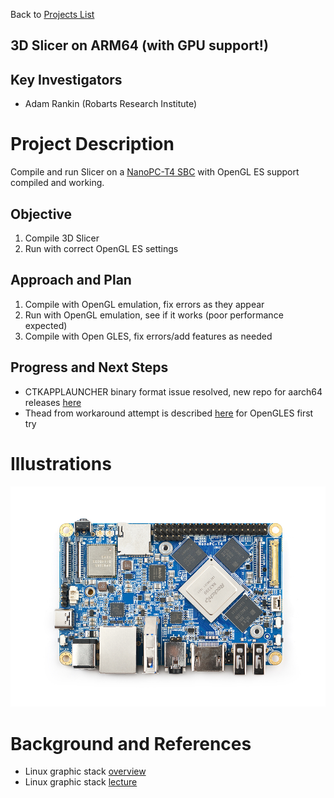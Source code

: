 Back to [Projects List](../../README.md#ProjectsList)

## 3D Slicer on ARM64 (with GPU support!)

## Key Investigators
- Adam Rankin (Robarts Research Institute) 

# Project Description
Compile and run Slicer on a [NanoPC-T4 SBC](http://wiki.friendlyarm.com/wiki/index.php/NanoPC-T4) with OpenGL ES support compiled and working.

## Objective
1. Compile 3D Slicer
1. Run with correct OpenGL ES settings

## Approach and Plan

1. Compile with OpenGL emulation, fix errors as they appear
1. Run with OpenGL emulation, see if it works (poor performance expected)
1. Compile with Open GLES, fix errors/add features as needed

## Progress and Next Steps

- CTKAPPLAUNCHER binary format issue resolved, new repo for aarch64 releases [here](https://github.com/Slicer/AppLauncher)
- Thead from workaround attempt is described [here](https://discourse.slicer.org/t/slicer-for-ubuntu-arm64/) for OpenGLES first try

# Illustrations

![NanoPC-T4 board](./T4_02-900x630.jpg)

# Background and References

- Linux graphic stack [overview](https://studiopixl.com/2017-05-13/linux-graphic-stack-an-overview)
- Linux graphic stack [lecture](https://www.youtube.com/watch?v=k9mobviOpFQ)
